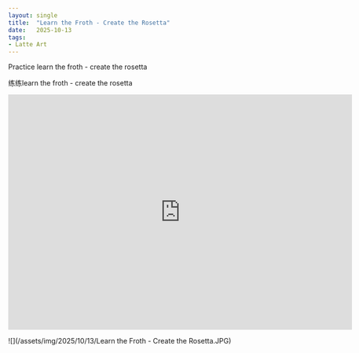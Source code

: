 ```yaml
---
layout: single
title:  "Learn the Froth - Create the Rosetta"
date:   2025-10-13
tags:
- Latte Art
---
```


Practice learn the froth - create the rosetta

练练learn the froth - create the rosetta

<div class="embed-container">
  <iframe
      src="https://www.youtube.com/embed/hBAG3irHB_M"
      width="700"
      height="480"
      frameborder="0"
      allowfullscreen="true">
  </iframe>
</div>

![](/assets/img/2025/10/13/Learn the Froth - Create the Rosetta.JPG)
